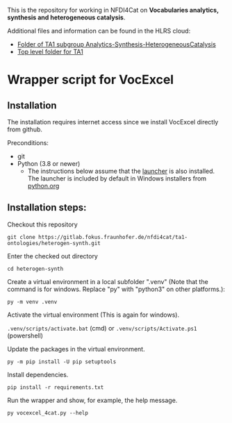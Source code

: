 This is the repository for working in NFDI4Cat on **Vocabularies analytics, synthesis and heterogeneous catalysis**.

Additional files and information can be found in the HLRS cloud:

 * [Folder of TA1 subgroup Analytics-Synthesis-HeterogeneousCatalysis](https://edocs.hlrs.de/nextcloud/apps/files/?dir=/NFDI4Cat/Project-related%20activities/Task%20Areas/TA1/Subgroup_Analytics-Synthesis-HeterogCatalysis&fileid=155479)
 * [Top level folder for TA1](https://edocs.hlrs.de/nextcloud/apps/files/?dir=/NFDI4Cat/Project-related%20activities/Task%20Areas/TA1&fileid=96729)

# Wrapper script for VocExcel

## Installation

The installation requires internet access since we install VocExcel directly from github.

Preconditions:
 * git
 * Python (3.8 or newer)
   - The instructions below assume that the [launcher](https://docs.python.org/3.10/using/windows.html#python-launcher-for-windows) is also installed. The launcher is included by default in Windows installers from [python.org](https://www.python.org/downloads/)
  
## Installation steps:

Checkout this repository

`git clone https://gitlab.fokus.fraunhofer.de/nfdi4cat/ta1-ontologies/heterogen-synth.git`

Enter the checked out directory

`cd heterogen-synth`
 
Create a virtual environment in a local subfolder ".venv" (Note that the command is for windows. Replace "py" with "python3" on other platforms.):

`py -m venv .venv`

Activate the virtual environment (This is again for windows).

`.venv/scripts/activate.bat` (cmd) or `.venv/scripts/Activate.ps1` (powershell)

Update the packages in the virtual environment.

`py -m pip install -U pip setuptools`

Install dependencies.

`pip install -r requirements.txt`

Run the wrapper and show, for example, the help message.

`py vocexcel_4cat.py --help`
